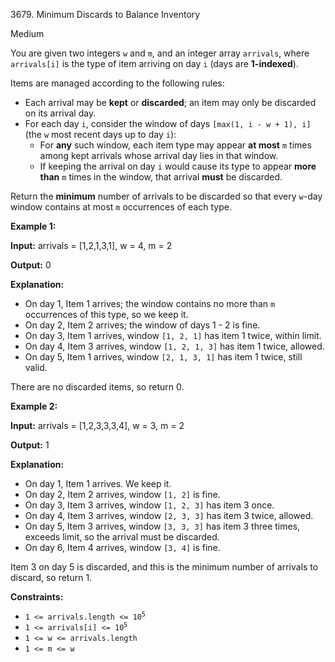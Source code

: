 3679\. Minimum Discards to Balance Inventory

Medium

You are given two integers `w` and `m`, and an integer array `arrivals`, where `arrivals[i]` is the type of item arriving on day `i` (days are **1-indexed**).

Items are managed according to the following rules:

*   Each arrival may be **kept** or **discarded**; an item may only be discarded on its arrival day.
*   For each day `i`, consider the window of days `[max(1, i - w + 1), i]` (the `w` most recent days up to day `i`):
    *   For **any** such window, each item type may appear **at most** `m` times among kept arrivals whose arrival day lies in that window.
    *   If keeping the arrival on day `i` would cause its type to appear **more than** `m` times in the window, that arrival **must** be discarded.

Return the **minimum** number of arrivals to be discarded so that every `w`\-day window contains at most `m` occurrences of each type.

**Example 1:**

**Input:** arrivals = [1,2,1,3,1], w = 4, m = 2

**Output:** 0

**Explanation:**

*   On day 1, Item 1 arrives; the window contains no more than `m` occurrences of this type, so we keep it.
*   On day 2, Item 2 arrives; the window of days 1 - 2 is fine.
*   On day 3, Item 1 arrives, window `[1, 2, 1]` has item 1 twice, within limit.
*   On day 4, Item 3 arrives, window `[1, 2, 1, 3]` has item 1 twice, allowed.
*   On day 5, Item 1 arrives, window `[2, 1, 3, 1]` has item 1 twice, still valid.

There are no discarded items, so return 0.

**Example 2:**

**Input:** arrivals = [1,2,3,3,3,4], w = 3, m = 2

**Output:** 1

**Explanation:**

*   On day 1, Item 1 arrives. We keep it.
*   On day 2, Item 2 arrives, window `[1, 2]` is fine.
*   On day 3, Item 3 arrives, window `[1, 2, 3]` has item 3 once.
*   On day 4, Item 3 arrives, window `[2, 3, 3]` has item 3 twice, allowed.
*   On day 5, Item 3 arrives, window `[3, 3, 3]` has item 3 three times, exceeds limit, so the arrival must be discarded.
*   On day 6, Item 4 arrives, window `[3, 4]` is fine.

Item 3 on day 5 is discarded, and this is the minimum number of arrivals to discard, so return 1.

**Constraints:**

*   <code>1 <= arrivals.length <= 10<sup>5</sup></code>
*   <code>1 <= arrivals[i] <= 10<sup>5</sup></code>
*   `1 <= w <= arrivals.length`
*   `1 <= m <= w`